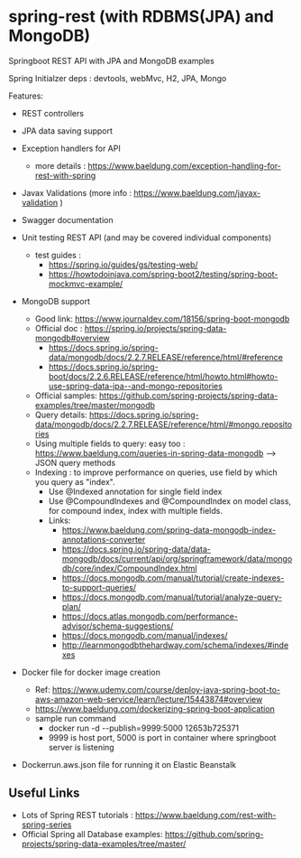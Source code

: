 # spring-rest (with RDBMS(JPA) and MongoDB)
Springboot REST API with JPA and MongoDB examples

Spring Initialzer deps : devtools, webMvc, H2, JPA, Mongo

Features:
* REST controllers
* JPA data saving support
* Exception handlers for API
  - more details : https://www.baeldung.com/exception-handling-for-rest-with-spring
* Javax Validations (more info : https://www.baeldung.com/javax-validation )
* Swagger documentation
* Unit testing REST API (and may be covered individual components)
  - test guides : 
    - https://spring.io/guides/gs/testing-web/
    - https://howtodoinjava.com/spring-boot2/testing/spring-boot-mockmvc-example/
* MongoDB support
  - Good link: https://www.journaldev.com/18156/spring-boot-mongodb
  - Official doc : https://spring.io/projects/spring-data-mongodb#overview
    - https://docs.spring.io/spring-data/mongodb/docs/2.2.7.RELEASE/reference/html/#reference
    - https://docs.spring.io/spring-boot/docs/2.2.6.RELEASE/reference/html/howto.html#howto-use-spring-data-jpa--and-mongo-repositories
  - Official samples: https://github.com/spring-projects/spring-data-examples/tree/master/mongodb 
  - Query details: https://docs.spring.io/spring-data/mongodb/docs/2.2.7.RELEASE/reference/html/#mongo.repositories
  - Using multiple fields to query: easy too : https://www.baeldung.com/queries-in-spring-data-mongodb --> JSON query methods
  - Indexing : to improve performance on queries, use field by which you query as "index". 
    - Use @Indexed annotation for single field index
    - Use @CompoundIndexes and @CompoundIndex on model class, for compound index, index with multiple fields.
    - Links:
      - https://www.baeldung.com/spring-data-mongodb-index-annotations-converter
      - https://docs.spring.io/spring-data/data-mongodb/docs/current/api/org/springframework/data/mongodb/core/index/CompoundIndex.html
      - https://docs.mongodb.com/manual/tutorial/create-indexes-to-support-queries/
      - https://docs.mongodb.com/manual/tutorial/analyze-query-plan/
      - https://docs.atlas.mongodb.com/performance-advisor/schema-suggestions/
      - https://docs.mongodb.com/manual/indexes/
      - http://learnmongodbthehardway.com/schema/indexes/#indexes
      
      
* Docker file for docker image creation
  - Ref: https://www.udemy.com/course/deploy-java-spring-boot-to-aws-amazon-web-service/learn/lecture/15443874#overview
  - https://www.baeldung.com/dockerizing-spring-boot-application
  - sample run command
    - docker run -d --publish=9999:5000 12653b725371
    - 9999 is host port, 5000 is port in container where springboot server is listening

* Dockerrun.aws.json file for running it on Elastic Beanstalk

## Useful Links  
- Lots of Spring REST tutorials : https://www.baeldung.com/rest-with-spring-series
- Official Spring all Database examples: https://github.com/spring-projects/spring-data-examples/tree/master/
